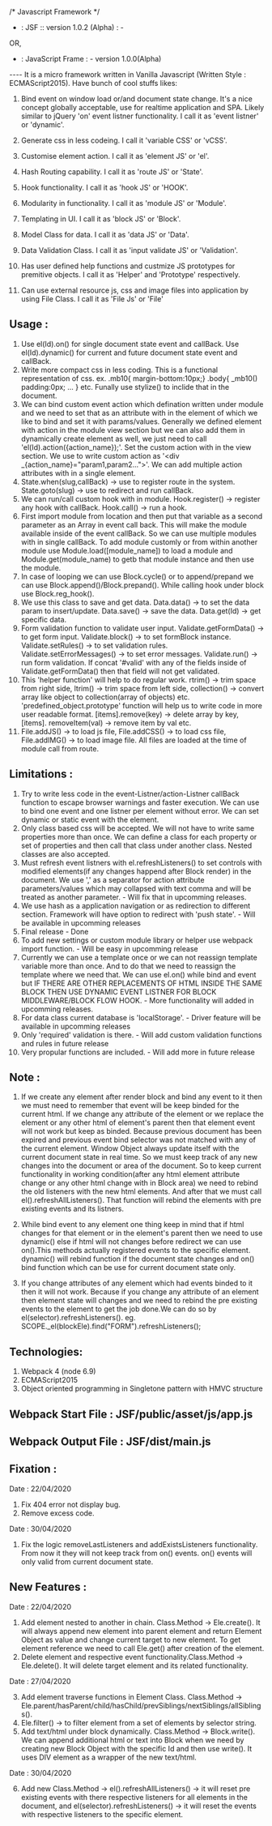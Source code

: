 /* Javascript Framework */
- : JSF :: version 1.0.2 (Alpha) : -

OR,

- : JavaScript Frame : -
version 1.0.0(Alpha)

---- It is a micro framework written in Vanilla Javascript (Written Style : ECMAScript2015). Have bunch of cool stuffs likes: 
1. Bind event on window load or/and document state change. It's a nice concept globally acceptable, use for realtime application and SPA. Likely similar to jQuery 'on' event listner functionality. I call it as 'event listner' or 'dynamic'.

2. Generate css in less codeing. I call it 'variable CSS' or 'vCSS'.

3. Customise element action. I call it as 'element JS' or 'el'.

4. Hash Routing capability. I call it as 'route JS' or 'State'.
 
5. Hook functionality. I call it as 'hook JS' or 'HOOK'.

6. Modularity in functionality. I call it as 'module JS' or 'Module'.

7. Templating in UI. I call it as 'block JS' or 'Block'.

8. Model Class for data. I call it as 'data JS' or 'Data'.

9. Data Validation Class. I call it as 'input validate JS' or 'Validation'.

10. Has user defined help functions and custmize JS prototypes for premitive objects. I call it as 'Helper' and 'Prototype' respectively. 

11. Can use external resource js, css and image files into application by using File Class. I call it as 'File Js' or 'File'

Usage : 
--------
1. Use el(Id).on() for single document state event and callBack. Use el(Id).dynamic() for current and future document state event and callBack.
2. Write more compact css in less coding. This is a functional representation of css. ex. .mb10{ margin-bottom:10px;} .body{ _mb10() padding:0px; ... } etc. Funally use stylize() to inclide that in the document.
3. We can bind custom event action which defination written under module and we need to set that as an attribute with in the element of which we like to bind and set it with params/values. Generally we defined element with action in the module view section but we can also add them in dynamically create element as well, we just need to call  'el(Id).action({action_name});'. Set the custom action with in the view section. We use to write custom action as '<div  _{action_name}="param1,param2..."></div>'. We can add multiple action attributes with in a single element.
4. State.when(slug,callBack) -> use to register route in the system. State.goto(slug) -> use to redirect and run callBack.
5. We can run/call custom hook with in module. Hook.register() -> register any hook with callBack. Hook.call() -> run a hook.
6. First import module from location and then put that variable as a second parameter as an Array in event call back. This will make the module available inside of the event callBack. So we can use multiple modules with in single callBack. To add module customly or from within another module use Module.load([module_name]) to load a module and Module.get(module_name) to getb that module instance and then use the module.
7. In case of looping we can use Block.cycle() or to append/prepand we can use Block.append()/Block.prepand(). While calling hook under block use Block.reg_hook().
8. We use this class to save and get data. Data.data() -> to set the data param to insert/update. Data.save() -> save the data. Data.get(Id) -> get specific data.
9. Form validation function to validate user input. Validate.getFormData() -> to get form input. Validate.block() -> to set formBlock instance. Validate.setRules() -> to set validation rules. Validate.setErrorMessages() -> to set error messages. Validate.run() -> run form validation. If concat '#valid' with any of the fields inside of Validate.getFormData() then that field will not get validated.
10. This 'helper function' will help to do regular work. rtrim() -> trim space from right side, ltrim() -> trim space from left side, collection() -> convert array like object to collection(array of objects) etc. 'predefined_object.prototype' function will help us to write code in more user readable format. [items].remove(key) -> delete array by key, [items]. removeItem(val) -> remove item by val etc.
11. File.addJS() -> to load js file, File.addCSS() -> to load css file, File.addIMG() -> to load image file. All files are loaded at the time of module call from route. 

Limitations : 
--------------
1. Try to write less code in the event-Listner/action-Listner callBack function to escape browser warnings and faster execution. We can use to bind one event and one listner per element without error. We can set dynamic or static event with the element.
2. Only class based css will be accepted. We will not have to write same properties more than once. We can define a class for each property or set of properties and then call that class under another class. Nested classes are also accepted.
3. Must refresh event listners with el.refreshListeners() to set controls with modified elements(if any changes happend after Block render) in the document. We use ',' as a separator for action attribute parameters/values which may collapsed with text comma and will be treated as another parameter. - Will fix that in upcomming releases. 
4. We use hash as a application navigation or as redirection to different section. Framework will have option to redirect with 'push state'. - Will be available in upcomming releases
5. Final release - Done
6. To add new settings or custom module library or helper use webpack import function. - Will be easy in upcomming release 
7. Currently we can use a template once or we can not reassign template variable more than once. And to do that we need to reassign the template where we need that. We can use el.on() while bind and event but IF THERE ARE OTHER REPLACEMENTS OF HTML INSIDE THE SAME BLOCK THEN USE DYNAMIC EVENT LISTNER FOR BLOCK MIDDLEWARE/BLOCK FLOW HOOK. - More functionality will added in upcomming releases.
8. For data class current database is 'localStorage'. - Driver feature will be available in upcomming releases
9. Only 'required' validation is there. - Will add custom validation functions and rules in future release
10. Very propular functions are included. - Will add more in future release

Note :
------
1. If we create any element after render block and bind any event to it then we must need to remember that event will be keep binded for the current html. If we change any attribute of the element or we replace the element or any other html of element's parent then that element event will not work but keep as binded. Because previous document has been expired and previous event bind selector was not matched with any of the current element. Window Object always update itself with the current document state in real time. So we must keep track of any new changes into the document or area of the document. So to keep current functionality in working condition(after any html element attribute change or any other html change with in Block area) we need to rebind the old listeners with the new html elements. And after that we must call el().refreshAllListeners(). That function will rebind the elements with pre existing events and its listners. 

2. While bind event to any element one thing keep in mind that if html changes for that element or in the element's parent then we need to use dynamic() else if html will not changes before redirect we can use on().This methods actually registered events to the specific element. dynamic() will rebind function if the document state changes and on() bind function which can be use for current document state only.

3. If you change attributes of any element which had events binded to it then it will not work. Because if you change any attribute of an element then element state will changes and we need to rebind the pre existing events to the element to get the job done.We can do so by el(selector).refreshListeners(). eg. SCOPE._el(blockEle).find("FORM").refreshListeners();

Technologies: 
--------------
1. Webpack 4 (node 6.9)
2. ECMAScript2015
3. Object oriented programming in Singletone pattern with HMVC structure 

Webpack Start File : JSF/public/asset/js/app.js
---------------------
Webpack Output File : JSF/dist/main.js
---------------------

Fixation :
-----------
Date :  22/04/2020
1. Fix 404 error not display bug. 
2. Remove excess code.

Date : 30/04/2020
1. Fix the logic removeLastListeners and addExistsListeners functionality. From now it they will not keep track from on() events. on() events will only valid from current document state.

New Features : 
---------------
Date : 22/04/2020

1. Add element nested to another in chain. Class.Method -> Ele.create(). It will always append new element into parent element and return Element Object as value and change current target to new element. To get element reference we need to call Ele.get() after creation of the element. 
2. Delete element and respective event functionality.Class.Method -> Ele.delete(). It will delete target element and its related functionality.

Date : 27/04/2020

3. Add element traverse functions in Element Class. Class.Method -> Ele.parent/hasParent/child/hasChild/prevSiblings/nextSiblings/allSiblings().
4. Ele.filter() -> to filter element from a set of elements by selector string.
5. Add text/html under block dynamically. Class.Method -> Block.write(). We can append additional html or text into Block when we need by creating new Block Object with the specific Id and then use write(). It uses DIV element as a wrapper of the new text/html.

Date : 30/04/2020

6. Add new Class.Method -> el().refreshAllListeners() -> it will reset pre existing events with there respective listeners for all elements in the document, and el(selector).refreshListeners() -> it will reset the events with respective listeners to the specific element.
